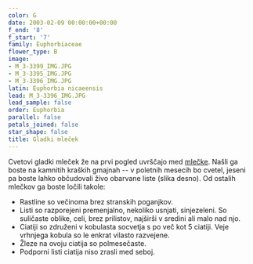 ```yaml
---
color: G
date: 2003-02-09 00:00:00+00:00
f_end: '8'
f_start: '7'
family: Euphorbiaceae
flower_type: B
image:
- M_3-3399_IMG.JPG
- M_3-3395_IMG.JPG
- M_3-3396_IMG.JPG
latin: Euphorbia nicaeensis
lead: M_3-3396_IMG.JPG
lead_sample: false
order: Euphorbia
parallel: false
petals_joined: false
star_shape: false
title: Gladki mleček
---
```

Cvetovi gladki mleček že na prvi pogled uvrščajo med [mlečke](../genus/euphorbia/). Našli ga boste na kamnitih kraških gmajnah -- v poletnih mesecih bo cvetel, jeseni pa boste lahko občudovali živo obarvane liste (slika desno). Od ostalih mlečkov ga boste ločili takole:

-   Rastline so večinoma brez stranskih poganjkov.
-   Listi so razporejeni premenjalno, nekoliko usnjati, sinjezeleni. So suličaste oblike, celi, brez prilistov, najširši v sredini ali malo nad njo.
-   Ciatiji so združeni v kobulasta socvetja s po več kot 5 ciatiji. Veje vrhnjega kobula so le enkrat vilasto razvejene.
-   Žleze na ovoju ciatija so polmesečaste.
-   Podporni listi ciatija niso zrasli med seboj.

